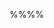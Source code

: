 %%**<include src="../path.md" inline />**%%
<div id="title-and-body">
<include src="text.md#title" />

<div id="main">

<include src="text.md#body" />
<include src="text.md#extras" />

</div>
</div>